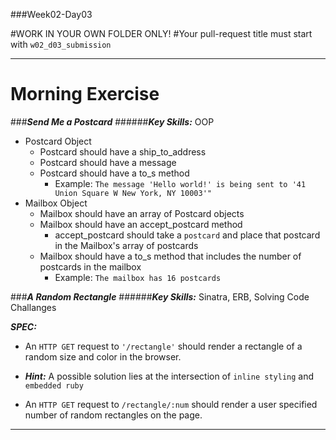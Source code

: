 ###Week02-Day03

#WORK IN YOUR OWN FOLDER ONLY!
#Your pull-request title must start with `w02_d03_submission`

---

# Morning Exercise

###***Send Me a Postcard***
######***Key Skills:*** OOP

- Postcard Object
	- Postcard should have a ship_to_address
	- Postcard should have a message	
	- Postcard should have a to_s method
		- Example: `The message 'Hello world!' is being sent to '41 Union Square W New York, NY 10003'"`
- Mailbox Object 
	- Mailbox should have an array of Postcard objects
	- Mailbox should have an accept_postcard method
		- accept_postcard should take a `postcard` and place that postcard in the Mailbox's array of postcards
	- Mailbox should have a to_s method that includes the number of postcards in the mailbox
		- Example: `The mailbox has 16 postcards`


###***A Random Rectangle***
######***Key Skills:*** Sinatra, ERB, Solving Code Challanges

***SPEC:***

* An `HTTP GET` request to `'/rectangle'` should render a rectangle of a random size and color in the browser.  

*  ***Hint:*** A possible solution lies at the intersection of `inline styling` and `embedded ruby`

* An `HTTP GET` request to `/rectangle/:num` should render a user specified number of random rectangles on the page.    



---


